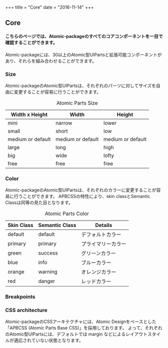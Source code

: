+++
title = "Core"
date = "2016-11-14"
+++

## Core

#### こちらのページでは、Atomic-packageのすべてのコアコンポーネントを一目で確認することができます。

Atomic-packageには、30以上のAtomic型UIPartsと拡張可能コンポーネントがあり、それらを組み合わせることができます。


### Size

Atomic-packageのAtomic型UIPartsは、それぞれのパーツに対してサイズを自由に変更することが容易に行うことができます。

<div>
<table class="table">
  <caption>Atomic Parts Size</caption>
  <thead>
      <tr>
        <th>Width x Height</th>
        <th>Width</th>
        <th>Height</th>
      </tr>
  </thead>
  <tbody>
    <tr>
      <td>mini</td>
      <td>narrow</td>
      <td>lower</td>
    </tr>
    <tr>
      <td>small</td>
      <td>short</td>
      <td>low</td>
    </tr>
    <tr>
      <td>medium or default</td>
      <td>medium or default</td>
      <td>medium or default</td>
    </tr>
    <tr>
      <td>large</td>
      <td>long</td>
      <td>high</td>
    </tr>
    <tr>
      <td>big</td>
      <td>wide</td>
      <td>lofty</td>
    </tr>
    <tr>
      <td>free</td>
      <td>free</td>
      <td>free</td>
    </tr>
  </tbody>
</table>
</div>

### Color

Atomic-packageのAtomic型UIPartsは、それぞれのカラーに変更することが容易に行うことができます。
APBCSSの特性により、skin classとSemantic Classは同等の見た目となります。

<table class="table">
  <caption>Atomic Parts Color</caption>
  <thead>
      <tr>
        <th>Skin Class</th>
        <th>Semantic Class</th>
        <th>Details</th>
      </tr>
  </thead>
  <tbody>
    <tr>
      <td>default</td>
      <td>default</td>
      <td>デフォルトカラー</td>
    </tr>
    <tr>
      <td>primary</td>
      <td>primary</td>
      <td>プライマリーカラー</td>
    </tr>
    <tr>
      <td>green</td>
      <td>success</td>
      <td>グリーンカラー</td>
    </tr>
    <tr>
      <td>blue</td>
      <td>info</td>
      <td>ブルーカラー</td>
    </tr>
    <tr>
      <td>orange</td>
      <td>warning</td>
      <td>オレンジカラー</td>
    </tr>
    <tr>
      <td>red</td>
      <td>danger</td>
      <td>レッドカラー</td>
    </tr>
  </tbody>
</table>



### Breakpoints



### CSS architecture

Atomic-packageのCSSアーキテクチャには、Atomic Designをベースとした「APBCSS (Atomic Parts Base CSS)」を採用しております。
よって、それぞれのAtomic型UIPartsには、デフォルトでは margin などによるレイアウトスタイルが適応されていない状態となります。


